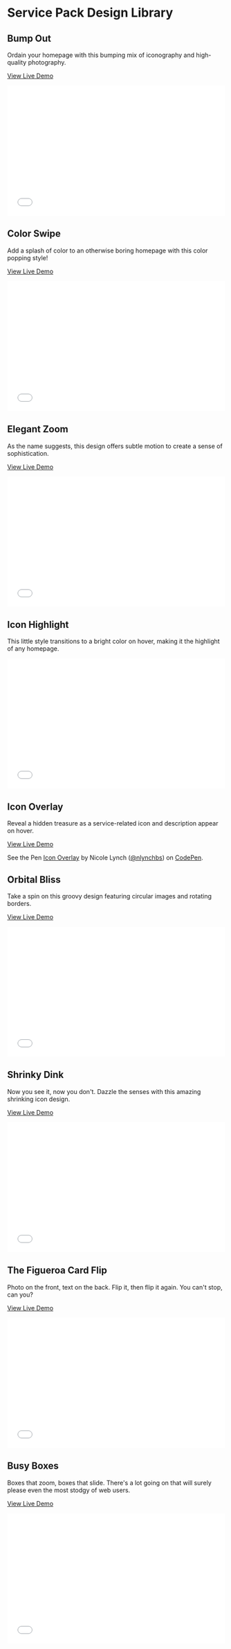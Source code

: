 # Service Pack Design Library

## Bump Out
  <div class="template" id="bumpOut">
                <p>Ordain your homepage with this bumping mix of iconography and high-quality photography.</p>
                <p><a href="/demo/style-guide/services-library/bump-out.html" target="_blank">View Live Demo</a></p>
                <div class="embed">
                   <iframe height='300' scrolling='no' title='Bump Out' src='//codepen.io/nlynchbs/embed/djbqvX/?height=300&theme-id=17398&default-tab=css,result&embed-version=2' frameborder='no' allowtransparency='true' allowfullscreen='true' style='width: 100%;'>See the Pen <a href='https://codepen.io/nlynchbs/pen/djbqvX/'>Bump Out</a> by Nicole Lynch (<a href='https://codepen.io/nlynchbs'>@nlynchbs</a>) on <a href='https://codepen.io'>CodePen</a>.
</iframe>
                </div>
            </div>

## Color Swipe

<div class="template" id="colorSwipe">
        <p>Add a splash of color to an otherwise boring homepage with this color popping style!</p>
        <p><a href="/demo/style-guide/services-library/color-swipe.html" target="_blank">View Live Demo</a></p>
                <div class="embed"><iframe height='300' scrolling='no' title='Color Swipe' src='//codepen.io/nlynchbs/embed/WKegJa/?height=300&theme-id=17398&default-tab=css,result&embed-version=2' frameborder='no' allowtransparency='true' allowfullscreen='true' style='width: 100%;'>See the Pen <a href='https://codepen.io/nlynchbs/pen/WKegJa/'>Color Swipe</a> by Nicole Lynch (<a href='https://codepen.io/nlynchbs'>@nlynchbs</a>) on <a href='https://codepen.io'>CodePen</a></iframe></div></div>
                
## Elegant Zoom

<div class="template" id="elegantZoom">
                <p>As the name suggests, this design offers subtle motion to create a sense of sophistication.</p>
                <p><a href="/demo/style-guide/services-library/elegant-zoom.html" target="_blank">View Live Demo</a></p>
                <div class="embed">
                  <iframe height='300' scrolling='no' title='Elegant Zoom' src='//codepen.io/nlynchbs/embed/ejOLbY/?height=300&theme-id=17398&default-tab=css,result&embed-version=2' frameborder='no' allowtransparency='true' allowfullscreen='true' style='width: 100%;'>See the Pen <a href='https://codepen.io/nlynchbs/pen/ejOLbY/'>Elegant Zoom</a> by Nicole Lynch (<a href='https://codepen.io/nlynchbs'>@nlynchbs</a>) on <a href='https://codepen.io'>CodePen</a>.
</iframe>
                </div>
            </div>
            
 ## Icon Highlight
 
 <div class="template" id="iconHighlight">
 <p>This little style transitions to a bright color on hover, making it the highlight of any homepage.</p>
               <iframe height='300' scrolling='no' title='Icon Highlight' src='//codepen.io/nlynchbs/embed/PBYyqy/?height=300&theme-id=17398&default-tab=html,result&embed-version=2' frameborder='no' allowtransparency='true' allowfullscreen='true' style='width: 100%;'>See the Pen <a href='https://codepen.io/nlynchbs/pen/PBYyqy/'>Icon Highlight</a> by Nicole Lynch (<a href='https://codepen.io/nlynchbs'>@nlynchbs</a>) on <a href='https://codepen.io'>CodePen</a>.
</iframe>
                </div>
            </div>
 
 ## Icon Overlay 
 
 <div class="template" id="iconOverlay">
                <p>Reveal a hidden treasure as a service-related icon and description appear on hover.</p>
                <p><a href="/demo/style-guide/services-library/icon-overlay.html" target="_blank">View Live Demo</a></p>
                <div class="embed"><p data-height="450" data-theme-id="dark" data-slug-hash="gjYBPd" data-default-tab="css,result" data-user="nlynchbs" data-embed-version="2" data-pen-title="Icon Overlay" data-preview="true" class="codepen">See the Pen <a href="https://codepen.io/nlynchbs/pen/gjYBPd/">Icon Overlay</a> by Nicole Lynch (<a href="https://codepen.io/nlynchbs">@nlynchbs</a>) on <a href="https://codepen.io">CodePen</a>.</p>
                </div>
            </div>
            
## Orbital Bliss

<div class="template" id="orbitalBliss">
                <p>Take a spin on this groovy design featuring circular images and rotating borders.</p>
                <p><a href="/demo/style-guide/services-library/orbital-bliss.html" target="_blank">View Live Demo</a></p>
                <div class="embed"><iframe height='300' scrolling='no' title='Orbital' src='//codepen.io/nlynchbs/embed/rrNGxO/?height=300&theme-id=17398&default-tab=html,result&embed-version=2' frameborder='no' allowtransparency='true' allowfullscreen='true' style='width: 100%;'>See the Pen <a href='https://codepen.io/nlynchbs/pen/rrNGxO/'>Orbital</a> by Nicole Lynch (<a href='https://codepen.io/nlynchbs'>@nlynchbs</a>) on <a href='https://codepen.io'>CodePen</a>.
</iframe>
                </div>
            </div>

## Shrinky Dink 

<div class="template" id="shrinkyDink">
                <p>Now you see it, now you don't. Dazzle the senses with this amazing shrinking icon design.</p>
                <p><a href="/demo/style-guide/services-library/shrinky-dink.html" target="_blank">View Live Demo</a></p>
                <div class="embed"><iframe height='300' scrolling='no' title='Shrinky Dink' src='//codepen.io/nlynchbs/embed/WKGoQb/?height=300&theme-id=17398&default-tab=css,result&embed-version=2' frameborder='no' allowtransparency='true' allowfullscreen='true' style='width: 100%;'>See the Pen <a href='https://codepen.io/nlynchbs/pen/WKGoQb/'>Shrinky Dink</a> by Nicole Lynch (<a href='https://codepen.io/nlynchbs'>@nlynchbs</a>) on <a href='https://codepen.io'>CodePen</a>.
</iframe>
                </div>
            </div>
            
## The Figueroa Card Flip 


<div class="template" id="cardFlip">
                <p>Photo on the front, text on the back. Flip it, then flip it again. You can't stop, can you?</p>
                <p><a href="/demo/style-guide/services-library/card-flip.html" target="_blank">View Live Demo</a></p>
                <div class="embed"><iframe height='300' scrolling='no' title='Card Flip' src='//codepen.io/nlynchbs/embed/MBPNYY/?height=300&theme-id=17398&default-tab=css,result&embed-version=2' frameborder='no' allowtransparency='true' allowfullscreen='true' style='width: 100%;'>See the Pen <a href='https://codepen.io/nlynchbs/pen/MBPNYY/'>Card Flip</a> by Nicole Lynch (<a href='https://codepen.io/nlynchbs'>@nlynchbs</a>) on <a href='https://codepen.io'>CodePen</a>.
</iframe>
                </div>
            </div>
            
## Busy Boxes 


<div class="template" id="busyBoxes">
                <p>Boxes that zoom, boxes that slide. There's a lot going on that will surely please even the most stodgy of web users.</p>
                <p><a href="/demo/style-guide/services-library/busy-boxes.html" target="_blank">View Live Demo</a></p>
                <div class="embed"><iframe height='300' scrolling='no' title='bxdExz' src='//codepen.io/nlynchbs/embed/bxdExz/?height=300&theme-id=17398&default-tab=css,result&embed-version=2' frameborder='no' allowtransparency='true' allowfullscreen='true' style='width: 100%;'>See the Pen <a href='https://codepen.io/nlynchbs/pen/bxdExz/'>bxdExz</a> by Nicole Lynch (<a href='https://codepen.io/nlynchbs'>@nlynchbs</a>) on <a href='https://codepen.io'>CodePen</a>.
</iframe>
                </div>
            </div>
